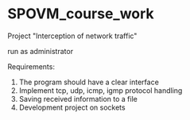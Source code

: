 # SPOVM_course_work

Project "Interception of network traffic"

run as administrator

Requirements:

1. The program should have a clear interface
2. Implement tcp, udp, icmp, igmp protocol handling
3. Saving received information to a file
4. Development project on sockets
